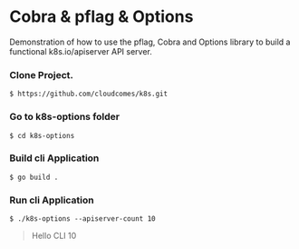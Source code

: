 # Cobra & pflag & Options

Demonstration of how to use the pflag, Cobra and Options library to build a functional k8s.io/apiserver API server.

###  Clone Project.
```
$ https://github.com/cloudcomes/k8s.git
```

### Go to k8s-options folder 
```
$ cd k8s-options
```

### Build cli Application

```
$ go build .
```

### Run cli Application

```
$ ./k8s-options --apiserver-count 10
```
>Hello CLI
>10
